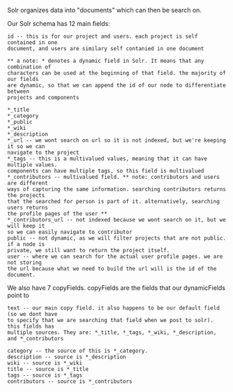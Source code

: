 Solr organizes data into "documents" which can then be search on.

Our Solr schema has 12 main fields:

	id -- this is for our project and users. each project is self contained in one
	document, and users are similary self contanied in one document

	** a note: * denotes a dynamic field in Solr. It means that any combination of
	characters can be used at the beginning of that field. the majority of our fields
	are dynamic, so that we can append the id of our node to differentiate between
	projects and components

	*_title
	*_category
	*_public
	*_wiki
	*_description
	*_url -- we wont search on url so it is not indexed, but we're keeping it so we can
	navigate to the project
	*_tags -- this is a multivalued values, meaning that it can have multiple values.
	components can have multiple tags, so this field is multivalued
	*_contributors -- multivalued field. ** note: contributors and users are different
	ways of capturing the same information. searching contributors returns the projects
	that the searched for person is part of it. alternatively, searching users returns
	the profile pages of the user **
	*_contributors_url -- not indexed because we wont search on it, but we will keep it
	so we can easily navigate to contributor
	public -- not dynamic, as we will filter projects that are not public. if a node is
	private, we still want to return the project itself.
	user -- where we can search for the actual user profile pages. we are not storing
	the url because what we need to build the url will is the id of the document.


We also have 7 copyFields. copyFields are the fields that our dynamicFields point to

	text -- our main copy field. it also happens to be our default field (so we dont have
	to specify that we are searching that field when we post to solr). this fields has
	multiple sources. They are: *_title, *_tags, *_wiki, *_description, and *_contributors

	category -- the source of this is *_category.
	description -- source is *_description
	wiki -- source is *_wiki
	title -- source is *_title
	tags -- source is *_tags
	contributors -- source is *_contributors

